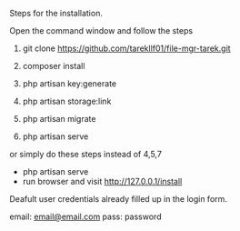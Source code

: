 Steps for the installation.

Open the command window and follow the steps

1. git clone https://github.com/tarekllf01/file-mgr-tarek.git
2. composer install
3. php artisan key:generate

4. php artisan storage:link
5. php artisan migrate
7. php artisan serve

or simply do these steps instead of 4,5,7
- php artisan serve
- run browser and visit http://127.0.0.1/install


Deafult user credentials already filled up in the login form.

email: email@email.com
pass:  password


